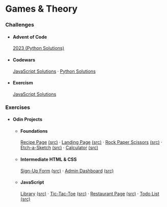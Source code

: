 # Games & Theory

### Challenges

- #### Advent of Code
  [2023 (Python Solutions)](https://github.com/multiplips/games-and-theory/tree/main/challenges/advent-of-code/2023)
- #### Codewars
  [JavaScript Solutions](https://github.com/multiplips/games-and-theory/tree/main/challenges/codewars/javascript) · [Python Solutions](https://github.com/multiplips/games-and-theory/tree/main/challenges/codewars/python)
- #### Exercism
  [JavaScript Solutions](https://github.com/multiplips/games-and-theory/tree/main/challenges/exercism/javascript)

### Exercises

- #### Odin Projects

  - #### Foundations

    [Recipe Page](https://multiplips.github.io/games-and-theory/exercises/odin/foundations/projects/recipes/) [(src)]() · [Landing Page](https://multiplips.github.io/games-and-theory/exercises/odin/foundations/projects/landing-page/) [(src)]() · [Rock Paper Scissors](https://multiplips.github.io/games-and-theory/exercises/odin/foundations/projects/rock-paper-scissors/) [(src)]() · [Etch-a-Sketch](https://multiplips.github.io/games-and-theory/exercises/odin/foundations/projects/etch-a-sketch/) [(src)]() · [Calculator](https://multiplips.github.io/games-and-theory/exercises/odin/foundations/projects/calculator/) [(src)]()

  - #### Intermediate HTML & CSS

    [Sign-Up Form](https://multiplips.github.io/games-and-theory/exercises/odin/full-stack-javascript/01-intermediate-html-css/projects/sign-up-form/) [(src)]() · [Admin Dashboard](https://multiplips.github.io/games-and-theory/exercises/odin/full-stack-javascript/01-intermediate-html-css/projects/admin-dashboard/) [(src)]()

  - #### JavaScript
    [Library](https://multiplips.github.io/games-and-theory/exercises/odin/full-stack-javascript/02-javascript/projects/library/) [(src)]() · [Tic-Tac-Toe](https://multiplips.github.io/games-and-theory/exercises/odin/full-stack-javascript/02-javascript/projects/tic-tac-toe/) [(src)]() · [Restaurant Page](https://multiplips.github.io/games-and-theory/exercises/odin/full-stack-javascript/02-javascript/projects/restaurant-page/dist/) [(src)]() · [Todo List]() [(src)]()
